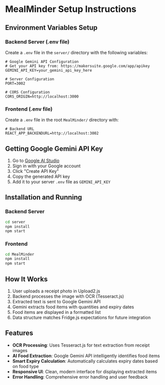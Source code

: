 # MealMinder Setup Instructions

## Environment Variables Setup

### Backend Server (.env file)
Create a `.env` file in the `server/` directory with the following variables:

```env
# Google Gemini API Configuration
# Get your API key from: https://makersuite.google.com/app/apikey
GEMINI_API_KEY=your_gemini_api_key_here

# Server Configuration
PORT=3002

# CORS Configuration
CORS_ORIGIN=http://localhost:3000
```

### Frontend (.env file)
Create a `.env` file in the root `MealMinder/` directory with:

```env
# Backend URL
REACT_APP_BACKENDURL=http://localhost:3002
```

## Getting Google Gemini API Key

1. Go to [Google AI Studio](https://makersuite.google.com/app/apikey)
2. Sign in with your Google account
3. Click "Create API Key"
4. Copy the generated API key
5. Add it to your server `.env` file as `GEMINI_API_KEY`

## Installation and Running

### Backend Server
```bash
cd server
npm install
npm start
```

### Frontend
```bash
cd MealMinder
npm install
npm start
```

## How It Works

1. User uploads a receipt photo in Upload2.js
2. Backend processes the image with OCR (Tesseract.js)
3. Extracted text is sent to Google Gemini API
4. Gemini extracts food items with quantities and expiry dates
5. Food items are displayed in a formatted list
6. Data structure matches Fridge.js expectations for future integration

## Features

- **OCR Processing**: Uses Tesseract.js for text extraction from receipt images
- **AI Food Extraction**: Google Gemini API intelligently identifies food items
- **Smart Expiry Calculation**: Automatically calculates expiry dates based on food type
- **Responsive UI**: Clean, modern interface for displaying extracted items
- **Error Handling**: Comprehensive error handling and user feedback
